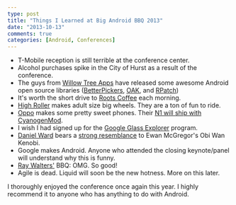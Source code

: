 ```yaml
---
type: post
title: "Things I Learned at Big Android BBQ 2013"
date: "2013-10-13"
comments: true
categories: [Android, Conferences]
---
```


- T-Mobile reception is still terrible at the conference center.
- Alcohol purchases spike in the City of Hurst as a result of the conference.
- The guys from [Willow Tree Apps](http://www.willowtreeapps.com/) have released some awesome Android open source libraries ([BetterPickers](https://github.com/derekbrameyer/android-betterpickers), [OAK](https://github.com/willowtreeapps/OAK), and [RPatch](https://github.com/JonathanNye/rpatch))
- It's worth the short drive to [Roots Coffee](http://rootscoffeehouse.com/north-richland-hills/) each morning.
- [High Roller](http://www.highrollerusa.com/shop/) makes adult size big wheels. They are a ton of fun to ride.
- [Oppo](http://en.oppo.com/) makes some pretty sweet phones. Their [N1 will ship with](http://www.theverge.com/2013/9/23/4762618/oppo-n1-announced-cyanogenmod-android-rotating-camera) [CyanogenMod](http://www.cyanogenmod.org/).
- I wish I had signed up for the [Google Glass Explorer](http://www.google.com/glass/start/how-to-get-one/) program.
- [Daniel Ward](https://plus.google.com/112937922652870132700) bears a [strong resemblance](https://lh3.googleusercontent.com/-y68HoUyN5-Y/Uln1HvB7fRI/AAAAAAAARcw/D--lqBnDrJg/w852-h474/daniel-obiwan.jpg) to Ewan McGregor's Obi Wan Kenobi.
- Google makes Android. Anyone who attended the closing keynote/panel will understand why this is funny.
- [Ray Walters'](https://plus.google.com/111558319297322546031) BBQ: OMG. So good!
- Agile is dead. Liquid will soon be the new hotness. More on this later.

I thoroughly enjoyed the conference once again this year. I highly recommend it to anyone who has anything to do with Android.